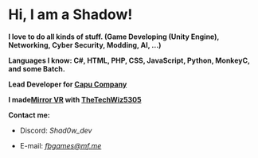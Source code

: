 # Hi, I am a Shadow!

**I love to do all kinds of stuff.  (Game Developing (Unity  Engine), Networking, Cyber Security, Modding,  AI, ...)**

**Languages I know: C#, HTML, PHP, CSS, JavaScript, Python, MonkeyC, and some Batch.**

**Lead Developer for [Capu Company](https://capucompanyvr.com/)**

**I made[Mirror VR](https://github.com/Glitched-Cat-Studios/MirrorVR) with [TheTechWiz5305](https://github.com/TheTechWiz5305)**

**Contact me:**

- Discord: *Shad0w_dev*

- E-mail:  *fbgames@mf.me*
